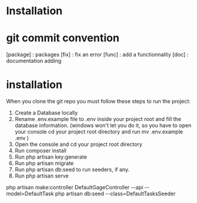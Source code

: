 # Installation

# git commit convention

[package] : packages
[fix] : fix an error
[func] : add a functionnality
[doc] : documentation adding

# installation

When you clone the git repo you must follow these steps to run the project:

1. Create a Database locally
2. Rename .env.example file to .env inside your project root and fill the database information. (windows won't let you do it, so you have to open your console cd your project root directory and run mv .env.example .env )
3. Open the console and cd your project root directory
4. Run composer install
5. Run php artisan key:generate
6. Run php artisan migrate
7. Run php artisan db:seed to run seeders, if any.
8. Run php artisan serve


php artisan make:controller DefaultGageController --api --model=DefaultTask
php artisan db:seed --class=DefaultTasksSeeder